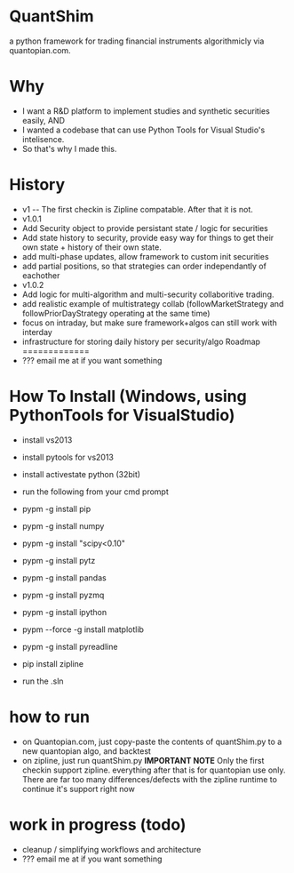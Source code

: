 QuantShim
=========

a python framework for trading financial instruments algorithmicly via quantopian.com.  

Why
===
- I want a R&D platform to implement studies and synthetic securities easily, AND
- I wanted a codebase that can use Python Tools for Visual Studio's intelisence.  
 - So that's why I made this.


History
======
- v1
-- The first checkin is Zipline compatable.  After that it is not.
- v1.0.1
 - Add Security object to provide persistant state / logic for securities
 - Add state history to security, provide easy way for things to get their own state + history of their own state.
 - add multi-phase updates, allow framework to custom init securities
 - add partial positions, so that strategies can order independantly of eachother
- v1.0.2
 - Add logic for multi-algorithm and multi-security collaboritive trading.
  - add realistic example of multistrategy collab (followMarketStrategy and followPriorDayStrategy operating at the same time)
 - focus on intraday, but make sure framework+algos can still work with interday
 - infrastructure for storing daily history per security/algo
Roadmap
=============
- ???  email me at <jasons aat novaleaf doot coom> if you want something




How To Install (Windows, using PythonTools for VisualStudio)
================

- install vs2013
- install pytools for vs2013
- install activestate python (32bit)
- run the following from your cmd prompt

 - pypm -g install pip
 - pypm -g install numpy
 - pypm -g install "scipy<0.10"
 - pypm -g install pytz
 - pypm -g install pandas
 - pypm -g install pyzmq
 - pypm -g install ipython
 - pypm --force -g install matplotlib
 - pypm -g install pyreadline
 - pip install zipline  

- run the .sln

how to run
==========
- on Quantopian.com, just copy-paste the contents of quantShim.py to a new quantopian algo, and backtest
- on zipline, just run quantShim.py  **IMPORTANT NOTE** Only the first checkin support zipline.  everything after that is for quantopian use only.
There are far too many differences/defects with the zipline runtime to continue it's support right now
 

work in progress (todo)
========
- cleanup / simplifying workflows and architecture
- ???  email me at <jasons aat novaleaf doot coom> if you want something



